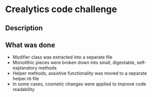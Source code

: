 # Crealytics code challenge

## Description



## What was done

- Modifier class was extracted into a separate file
- Monolithic pieces were broken down into small, digestable, self-explanatory methods
- Helper methods, assistive functionality was moved to a separate helper.rb file
- In some cases, cosmetic changes were applied to improve code readability